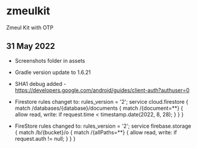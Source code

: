 # zmeulkit

Zmeul Kit with OTP

## 31 May 2022

- Screenshots folder in assets
- Gradle version update to 1.6.21
- SHA1 debug added - https://developers.google.com/android/guides/client-auth?authuser=0
- Firestore rules changet to:
    rules_version = '2';
    service cloud.firestore {
      match /databases/{database}/documents {
        match /{document=**} {
          allow read, write: if
              request.time < timestamp.date(2022, 8, 28);
        }
      }
    }

- FireStore rules changed to:
    rules_version = '2';
    service firebase.storage {
      match /b/{bucket}/o {
        match /{allPaths=**} {
          allow read, write: if request.auth != null;
        }
      }
    }


